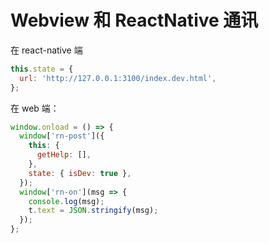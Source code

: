 # Webview 和 ReactNative 通讯

在 react-native 端

```js
this.state = {
  url: 'http://127.0.0.1:3100/index.dev.html',
};
```

在 web 端：

```js
window.onload = () => {
  window['rn-post']({
    this: {
      getHelp: [],
    },
    state: { isDev: true },
  });
  window['rn-on'](msg => {
    console.log(msg);
    t.text = JSON.stringify(msg);
  });
};
```
